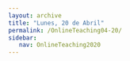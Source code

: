 ```yaml
---
layout: archive
title: "Lunes, 20 de Abril"
permalink: /OnlineTeaching04-20/
sidebar:
   nav: OnlineTeaching2020
---
```

<!---
> **ANUNCIOS:**  
>

> **PLAN PARA HOY:**
>

> **Tarea:**
>
